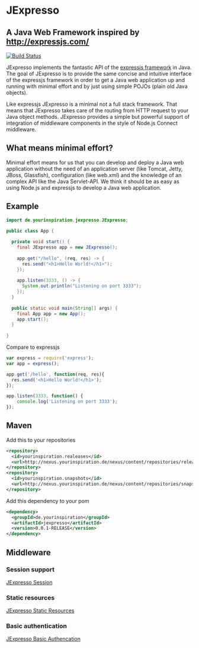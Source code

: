 # JExpresso

## A Java Web Framework inspired by http://expressjs.com/

[![Build Status](https://travis-ci.org/Yourinspiration/jexpresso.svg?branch=master)](https://travis-ci.org/Yourinspiration/jexpresso)

JExpresso implements the fantastic API of the [expressjs framework](http://expressjs.com) in Java. The goal of JExpresso is to provide the same concise and intuitive interface of the expressjs framework in order to get a Java web application up and running with minimal effort and by just using simple POJOs (plain old Java objects).

Like expressjs JExpresso is a minimal not a full stack framework. That means that JExpresso takes care of the routing from HTTP request to your Java object methods. JExpresso provides a simple but powerful support of integration of middleware components in the style of Node.js Connect middleware.

## What means minimal effort?

Minimal effort means for us that you can develop and deploy a Java web application without the need of an application server (like Tomcat, Jetty, JBoss, Glassfish), configuration (like web.xml) and the knowledge of an complex API like the Java Servlet-API. We think it should be as easy as using Node.js and expressjs to develop a Java web application.

## Example

```java
import de.yourinspiration.jexpresso.JExpresso;

public class App {
  
  private void start() {
    final JExpresso app = new JExpresso();
    
    app.get("/hello", (req, res) -> {
      res.send("<h1>Hello World!</h1>");
    });
    
    app.listen(3333, () -> {
      System.out.println("Listening on port 3333");
    });
  }
  
  public static void main(String[] args) {
  	final App app = new App();
  	app.start();
  }
  
}
```

Compare to expressjs

```javascript
var express = require('express');
var app = express();

app.get('/hello', function(req, res){
  res.send('<h1>Hello World!</h1>');
});

app.listen(3333, function() {
    console.log('Listening on port 3333');
});
```

## Maven

Add this to your repositories

```xml
<repository>
  <id>yourinspiration.realeases</id>
  <url>http://nexus.yourinspiration.de/nexus/content/repositories/releases/</url>
</repository>
<repository>
  <id>yourinspiration.snapshots</id>
  <url>http://nexus.yourinspiration.de/nexus/content/repositories/snapshots/</url>
</repository>
```

Add this dependency to your pom

```xml
<dependency>
  <groupId>de.yourinspiration</groupId>
  <artifactId>jexpresso</artifactId>
  <version>0.0.1-RELEASE</version>
</dependency>
```

## Middleware

### Session support

[JExpresso Session](https://github.com/Yourinspiration/jexpresso-session)

### Static resources

[JExpresso Static Resources](https://github.com/Yourinspiration/jexpresso-static-resources)

### Basic authentication

[JExpresso Basic Authencation](https://github.com/Yourinspiration/jexpresso-basic-auth)

